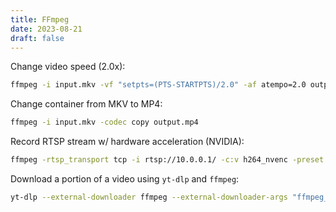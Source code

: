 ```yaml
---
title: FFmpeg
date: 2023-08-21
draft: false
---
```


Change video speed (2.0x):

```bash
ffmpeg -i input.mkv -vf "setpts=(PTS-STARTPTS)/2.0" -af atempo=2.0 output.mkv
```

Change container from MKV to MP4:

```bash
ffmpeg -i input.mkv -codec copy output.mp4
```

Record RTSP stream w/ hardware acceleration (NVIDIA):

```bash
ffmpeg -rtsp_transport tcp -i rtsp://10.0.0.1/ -c:v h264_nvenc -preset fast -b:v 1000k -c:a copy output.mp4
```

Download a portion of a video using `yt-dlp` and `ffmpeg`:

```bash
yt-dlp --external-downloader ffmpeg --external-downloader-args "ffmpeg_i:-ss 00:01:07 -to 00:01:13" -f best https://youtu.be/LR6KIFIJwHU -o "output.mp4"
```